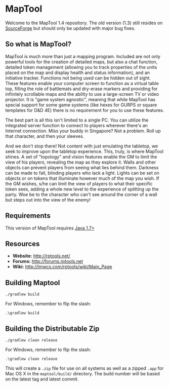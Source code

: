 MapTool
=======

Welcome to the MapTool 1.4 repository. The old version (1.3) still resides on [SourceForge](http://sourceforge.net/p/rptools/svn/HEAD/tree/) but should only be updated with major bug fixes.

So what is MapTool? 
-------------------

MapTool is much more than just a mapping program. Included are not only powerful tools for the creation of detailed maps, but also a chat function, detailed token management (allowing you to track properties of the units placed on the map and display health and status information), and an initiative tracker. Functions not being used can be hidden out of sight. These features enable your computer screen to function as a virtual table top, filling the role of battlemats and dry-erase markers and providing for infinitely scrollable maps and the ability to use a large-screen TV or video projector.  It is "game system agnostic", meaning that while MapTool has special support for some game systems (like hexes for GURPS or square templates for D&D 4E) there is no requirement for you to use these features.

The best part is all this isn't limited to a single PC. You can utilize the integrated server function to connect to players wherever there's an Internet connection. Miss your buddy in Singapore? Not a problem. Roll up that character, and then your sleeves.

And we don't stop there! Not content with just emulating the tabletop, we seek to improve upon the tabletop experience. This, truly, is where MapTool shines. A set of "topology" and vision features enable the GM to limit the view of his players, revealing the map as they explore it. Walls and other objects can prevent players from seeing what lies behind them. Darkness can be made to fall, blinding players who lack a light. Lights can be set on objects or on tokens that illuminate however much of the map you wish. If the GM wishes, s/he can limit the view of players to what their specific token sees, adding a whole new level to the experience of splitting up the party.  Woe be to the character who can't see around the corner of a wall but steps out into the view of the enemy!

Requirements
------------

This version of MapTool requires [Java 1.7+](https://java.com/en/download/)

Resources
---------

 - **Website:** http://rptools.net/ 
 - **Forums:**  http://forums.rptools.net 
 - **Wiki:**    http://lmwcs.com/rptools/wiki/Main_Page 


Building Maptool
----------------

```Shell
./gradlew build  
```

For Windows, remember to flip the slash:

```Shell
.\gradlew build  
```

Building the Distributable Zip
------------------------------

```Shell
./gradlew clean release
```

For Windows, remember to flip the slash:

```Shell
.\gradlew clean release 
```

This will create a `.zip` file for use on all systems as well as a zipped `.app` for Mac OS X in the `maptool/build/` directory. The build number will be based on the latest tag and latest commit.

